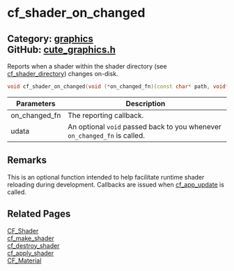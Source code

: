 [//]: # (This file is automatically generated by Cute Framework's docs parser.)
[//]: # (Do not edit this file by hand!)
[//]: # (See: https://github.com/RandyGaul/cute_framework/blob/master/samples/docs_parser.cpp)
[](../header.md ':include')

# cf_shader_on_changed

Category: [graphics](/api_reference?id=graphics)  
GitHub: [cute_graphics.h](https://github.com/RandyGaul/cute_framework/blob/master/include/cute_graphics.h)  
---

Reports when a shader within the shader directory (see [cf_shader_directory](/graphics/cf_shader_directory.md)) changes on-disk.

```cpp
void cf_shader_on_changed(void (*on_changed_fn)(const char* path, void* udata), void* udata);
```

Parameters | Description
--- | ---
on_changed_fn | The reporting callback.
udata | An optional `void` passed back to you whenever `on_changed_fn` is called.

## Remarks

This is an optional function intended to help facilitate runtime shader reloading during development.
Callbacks are issued when [cf_app_update](/app/cf_app_update.md) is called.

## Related Pages

[CF_Shader](/graphics/cf_shader.md)  
[cf_make_shader](/graphics/cf_make_shader.md)  
[cf_destroy_shader](/graphics/cf_destroy_shader.md)  
[cf_apply_shader](/graphics/cf_apply_shader.md)  
[CF_Material](/graphics/cf_material.md)  
